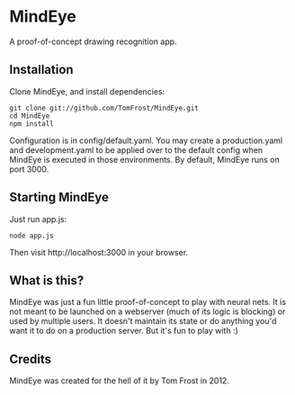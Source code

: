 # MindEye
A proof-of-concept drawing recognition app.

## Installation
Clone MindEye, and install dependencies:

	git clone git://github.com/TomFrost/MindEye.git
	cd MindEye
	npm install

Configuration is in config/default.yaml.  You may create a production.yaml and
development.yaml to be applied over to the default config when MindEye is
executed in those environments.  By default, MindEye runs on port 3000.

## Starting MindEye
Just run app.js:

	node app.js

Then visit http://localhost:3000 in your browser.

## What is this?
MindEye was just a fun little proof-of-concept to play with neural nets.  It is
not meant to be launched on a webserver (much of its logic is blocking) or used
by multiple users.  It doesn't maintain its state or do anything you'd want it
to do on a production server.  But it's fun to play with :)

## Credits
MindEye was created for the hell of it by Tom Frost in 2012.
